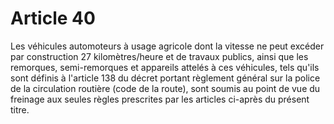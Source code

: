 # Article 40

Les véhicules automoteurs à usage agricole dont la vitesse ne peut excéder par construction 27 kilomètres/heure et de travaux publics, ainsi que les remorques, semi-remorques et appareils attelés à ces véhicules, tels qu'ils sont définis à l'article 138 du décret portant règlement général sur la police de la circulation routière (code de la route), sont soumis au point de vue du freinage aux seules règles prescrites par les articles ci-après du présent titre.
